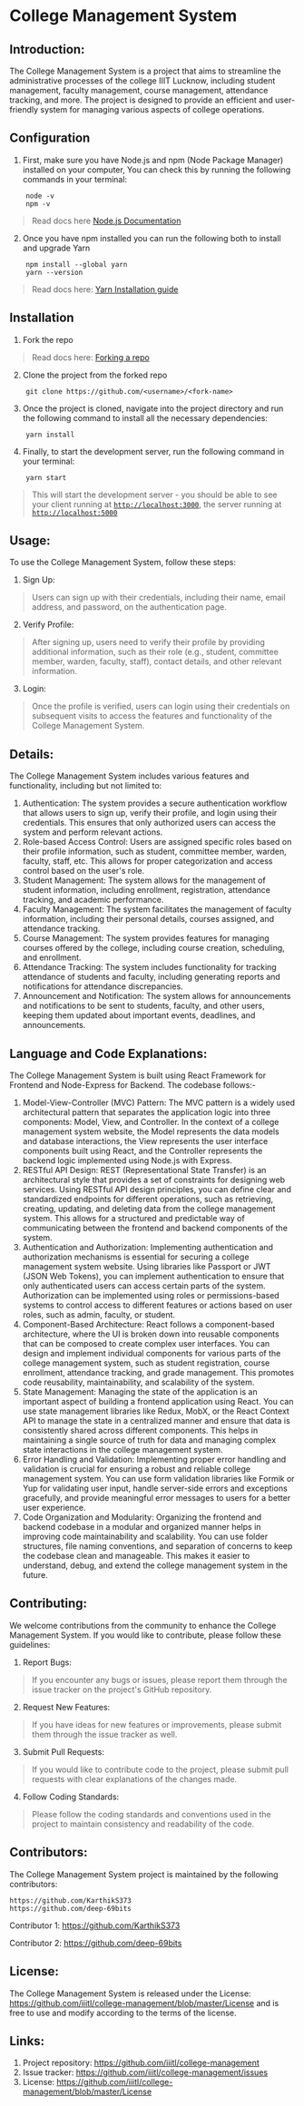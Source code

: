 # College Management System
## Introduction:
The College Management System is a project that aims to streamline the administrative processes of the college IIIT Lucknow, including student management, faculty management, course management, attendance tracking, and more. The project is designed to provide an efficient and user-friendly system for managing various aspects of college operations.
## Configuration
1. First, make sure you have Node.js and npm (Node Package Manager) installed on your computer, You can check this by running the following commands in your terminal:
```
    node -v
    npm -v
```
> Read docs here [Node.js Documentation](https://nodejs.org/en/docs/)
2. Once you have npm installed you can run the following both to install and upgrade Yarn
```
    npm install --global yarn
    yarn --version
```
> Read docs here: [Yarn Installation guide](https://classic.yarnpkg.com/lang/en/docs/install)
## Installation
1. Fork the repo
> Read docs here: [Forking a repo](https://docs.github.com/en/get-started/quickstart/fork-a-repo)
2. Clone the project from the forked repo
```
    git clone https://github.com/<username>/<fork-name>
```
3. Once the project is cloned, navigate into the project directory and run the following command to install all the necessary dependencies:
```
    yarn install
```
4. Finally, to start the development server, run the following command in your terminal:
```
    yarn start
```
> This will start the development server - you should be able to see your client running at [`http://localhost:3000`](http://localhost:3000), the server running at [`http://localhost:5000`](http://localhost:5000)
## Usage:
To use the College Management System, follow these steps:
1. Sign Up: 
>Users can sign up with their credentials, including their name, email address, and password, on the authentication page.
2. Verify Profile: 
>After signing up, users need to verify their profile by providing additional information, such as their role (e.g., student, committee member, warden, faculty, staff), contact details, and other relevant information.
3. Login: 
>Once the profile is verified, users can login using their credentials on subsequent visits to access the features and functionality of the College Management System.
## Details:
The College Management System includes various features and functionality, including but not limited to:
1. Authentication: 
The system provides a secure authentication workflow that allows users to sign up, verify their profile, and login using their credentials. This ensures that only authorized users can access the system and perform relevant actions.
2. Role-based Access Control: 
Users are assigned specific roles based on their profile information, such as student, committee member, warden, faculty, staff, etc. This allows for proper categorization and access control based on the user's role.
3. Student Management: 
The system allows for the management of student information, including enrollment, registration, attendance tracking, and academic performance.
4. Faculty Management: 
The system facilitates the management of faculty information, including their personal details, courses assigned, and attendance tracking.
5. Course Management: 
The system provides features for managing courses offered by the college, including course creation, scheduling, and enrollment.
6. Attendance Tracking: 
The system includes functionality for tracking attendance of students and faculty, including generating reports and notifications for attendance discrepancies.
7. Announcement and Notification: 
The system allows for announcements and notifications to be sent to students, faculty, and other users, keeping them updated about important events, deadlines, and announcements.
## Language and Code Explanations:
The College Management System is built using React Framework for Frontend and Node-Express for Backend. The codebase follows:-
1. Model-View-Controller (MVC) Pattern:
 The MVC pattern is a widely used architectural pattern that separates the application logic into three components: Model, View, and Controller.
 In the context of a college management system website, the Model represents the data models and database interactions, the View represents the user interface components built using React, and the Controller represents the backend logic implemented using Node.js with Express.
2. RESTful API Design:
 REST (Representational State Transfer) is an architectural style that provides a set of constraints for designing web services.
 Using RESTful API design principles, you can define clear and standardized endpoints for different operations, such as retrieving, creating, updating, and deleting data from the college management system.
 This allows for a structured and predictable way of communicating between the frontend and backend components of the system.
3. Authentication and Authorization:
 Implementing authentication and authorization mechanisms is essential for securing a college management system website.
 Using libraries like Passport or JWT (JSON Web Tokens), you can implement authentication to ensure that only authenticated users can access certain parts of the system.
 Authorization can be implemented using roles or permissions-based systems to control access to different features or actions based on user roles, such as admin, faculty, or student.
4. Component-Based Architecture:
 React follows a component-based architecture, where the UI is broken down into reusable components that can be composed to create complex user interfaces.
 You can design and implement individual components for various parts of the college management system, such as student registration, course enrollment, attendance tracking, and grade management.
 This promotes code reusability, maintainability, and scalability of the system.
5. State Management:
 Managing the state of the application is an important aspect of building a frontend application using React.
 You can use state management libraries like Redux, MobX, or the React Context API to manage the state in a centralized manner and ensure that data is consistently shared across different components.
 This helps in maintaining a single source of truth for data and managing complex state interactions in the college management system.
6. Error Handling and Validation:
 Implementing proper error handling and validation is crucial for ensuring a robust and reliable college management system.
 You can use form validation libraries like Formik or Yup for validating user input, handle server-side errors and exceptions gracefully, and provide meaningful error messages to users for a better user experience.
7. Code Organization and Modularity:
 Organizing the frontend and backend codebase in a modular and organized manner helps in improving code maintainability and scalability.
 You can use folder structures, file naming conventions, and separation of concerns to keep the codebase clean and manageable.
 This makes it easier to understand, debug, and extend the college management system in the future.
## Contributing:
We welcome contributions from the community to enhance the College Management System. If you would like to contribute, please follow these guidelines:
1. Report Bugs: 
>If you encounter any bugs or issues, please report them through the issue tracker on the project's GitHub repository.
2. Request New Features: 
>If you have ideas for new features or improvements, please submit them through the issue tracker as well.
3. Submit Pull Requests: 
>If you would like to contribute code to the project, please submit pull requests with clear explanations of the changes made.
4. Follow Coding Standards: 
>Please follow the coding standards and conventions used in the project to maintain consistency and readability of the code.
## Contributors:
The College Management System project is maintained by the following contributors:

    https://github.com/KarthikS373
    https://github.com/deep-69bits
Contributor 1: https://github.com/KarthikS373

Contributor 2: https://github.com/deep-69bits



## License:
The College Management System is released under the License: https://github.com/iiitl/college-management/blob/master/License and is free to use and modify according to the terms of the license.
## Links:
1. Project repository: https://github.com/iiitl/college-management
2. Issue tracker: https://github.com/iiitl/college-management/issues
3. License: https://github.com/iiitl/college-management/blob/master/License

